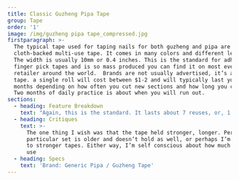 ```yaml
---
title: Classic Guzheng Pipa Tape
group: Tape
order: '1'
image: /img/guzheng pipa tape_compressed.jpg
firstparagraph: >-
  The typical tape used for taping nails for both guzheng and pipa are a simple
  cloth-backed multi-use tape. It comes in many colors and different lengths.
  The width is usually 10mm or 0.4 inches. This is the standard for adhesive
  finger pick tapes and is so mass produced you can find it on most every online
  retailer around the world.  Brands are not usually advertised, it’s all just
  tape. a single roll will cost between $1-2 and will typically last you 1-2
  months depending on how often you cut new sections and how long you cut them.
  Two months of daily practice is about when you will run out.
sections:
  - heading: Feature Breakdown
    text: "Again, this is the standard. It lasts about 7 reuses, or, 1 week of daily practice. By the seventh day the tape does not hold as well and nails move around on the finger. Hand dryness, oil levels, the humidity of the environment and how long the tape is worn can all impact its lifespan. \r\n\n\r\n\nThe cloth allows flexibility, having about the same stretch and movement of human skin. It is not a particularly strong or sticky adhesive, so little excess residue is left on the fingers or interferes with techniques such as yaozhi (tremolo).\r\n\n\r\n\nThe fabric tears easily. It’s almost to the point you can rip off new pieces without scissors. This weakness has an unexpected benefit: if I catch a string between the finger and the nail during an energetic sweeping motion (glissando), the tape breaks, saving my instrument. The times I have caught nails when wearing the stronger Leukotape, I’ve pulled my instrument off its stands or the string off its bridge. I’d much rather retape a finger than damage my instrument, so that’s a definite pro.\r\n\n\r\n\nAnother fun part of this tape is its many colors. While I and most others I have seen prepare the almost skin-colored tape, children may enjoy the patterns and bright colors available."
  - heading: Critiques
    text: >-
      The one thing I wish was that the tape held stronger, longer. Perhaps my
      particular set is older and doesn’t hold as well, or perhaps I’m too used
      to stronger tapes. Either way, I’m self conscious about how much tape I
      use
  - heading: Specs
    text: 'Brand: Generic Pipa / Guzheng Tape'
---
```


